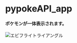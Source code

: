 # pypokeAPI_app
 
 #### ポケモンが一体表示されます。

![エビフライトライアングル](https://github.com/kitarikes/ImageStorage/blob/master/nativepoke.jpg?raw=true "サンプル")
